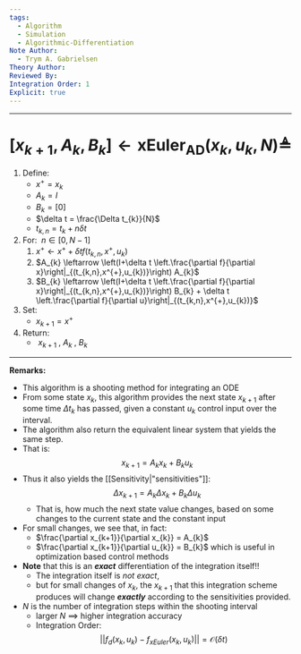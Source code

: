 ```yaml
---
tags:
  - Algorithm
  - Simulation
  - Algorithmic-Differentiation
Note Author:
  - Trym A. Gabrielsen
Theory Author: 
Reviewed By: 
Integration Order: 1
Explicit: true
---
```

---
# $[x_{k+1},A_{k},B_{k}] \leftarrow \text{xEuler}_{\text{AD}}(x_{k},u_{k},N) \triangleq$

1) $\text{Define:}$
	- $x^{+} = x_{k}$
	- $A_{k} = I$
	- $B_{k}= [0]$
	- $\delta t = \frac{\Delta t_{k}}{N}$
	- $t_{k,n} = t_{k}+n\delta t$
2) $\text{For:} ~~ n\in[0,N-1]$
	1) $x^{+} \leftarrow x^{+}+ \delta t f(t_{k,n},x^{+},u_{k})$
	2) $A_{k} \leftarrow \left(I+\delta t \left.\frac{\partial f}{\partial x}\right|_{(t_{k,n},x^{+},u_{k})}\right) A_{k}$
	3) $B_{k} \leftarrow \left(I+\delta t \left.\frac{\partial f}{\partial x}\right|_{(t_{k,n},x^{+},u_{k})}\right) B_{k} + \delta t \left.\frac{\partial f}{\partial u}\right|_{(t_{k,n},x^{+},u_{k})}$
3) $\text{Set:}$
	- $x_{k+1} = x^{+}$
4) $\text{Return:}$
	- $~x_{k+1} ~, ~A_{k} ~, ~B_{k}$
---



**Remarks:**
- This algorithm is a shooting method for integrating an ODE
- From some state $x_{k}$, this algorithm provides the next state $x_{k+1}$ after some time $\Delta t_{k}$ has passed, given a constant $u_{k}$ control input over the interval.
- The algorithm also return the equivalent linear system that yields the same step.
- That is: $$x_{k+1} = A_{k}x_{k} + B_{k}u_{k}$$
- Thus it also yields the [[Sensitivity|"sensitivities"]]: $$\Delta x_{k+1}= A_{k}\Delta x_{k}+ B_{k}\Delta u_{k}$$
	- That is, how much the next state value changes, based on some changes to the current state and the constant input
- For small changes, we see that, in fact:
	- $\frac{\partial x_{k+1}}{\partial x_{k}} = A_{k}$
	- $\frac{\partial x_{k+1}}{\partial u_{k}} = B_{k}$
	which is useful in optimization based control methods
- **Note** that this is an ***exact*** differentiation of the integration itself!!
	- The integration itself is *not exact*,
	- but for small changes of $x_{k}$, the $x_{k+1}$ that this integration scheme produces will change ***exactly*** according to the sensitivities provided.
- $N$ is the number of integration steps within the shooting interval
	- larger $N$ $\implies$ higher integration accuracy
	- Integration Order:$$||f_{d}(x_{k},u_{k}) - f_{xEuler}(x_{k},u_{k})|| = \mathcal{O}(\delta t)$$

